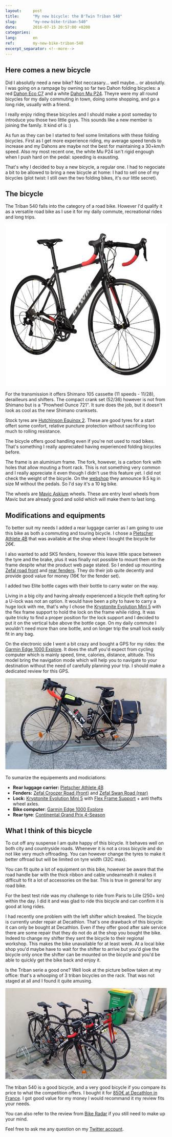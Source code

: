 ```yaml
---
layout:     post
title:      "My new bicycle: the B'Twin Triban 540"
slug:       "my-new-bike-triban-540"
date:       2016-07-15 20:57:00 +0200
categories:
lang:       en
ref:        my-new-bike-triban-540
excerpt_separator: <!--more-->
---
```


## Here comes a new bicycle

Did I absolutly need a new bike? Not neccasary... well maybe... or absolutly. I was going on a rampage by owning so far 
two Dahon folding bicycles: a red [Dahon Eco C7](http://dahon.com/bikes/eco-c7/) and a white [Dahon Mu P24](http://dahon.com/bikes/mu-p24/). 
Theyre were my all round bicycles for my daily commuting in town, doing some shopping, and go a long ride, usually with a friend. 
<!--more-->

I really enjoy riding these bicycles and I should make a post someday to introduce you those two little guys. This sounds 
like a new member is joining the family. It kind of is :) 

As fun as they can be I started to feel some limitations with these folding bicycles. First as I get more experience riding, 
my average speed tends to increase and my Dahons are maybe not the best for maintaining a 30+km/h speed. Also my most recent one, 
the white Mu P24 isn't rigid engough when I push hard on the pedal: speeding is exausting. 

That's why I decided to buy a new bicycle, a regular one. I had to negociate a bit to be allowed to bring a new bicycle at home: I 
had to sell one of my bicycles (plot twist: I still own the two folding bikes, it's our little secret). 

## The bicycle

The Triban 540 falls into the category of a road bike. However I'd qualify it as a versatile road bike as I use it for my daily commute, 
recreational rides and long trips. 

[![Triban 540 picture from B'Twin](/assets/2016-07-15-my-new-bike-triban-540/triban_540_official.jpg)](/assets/2016-07-15-my-new-bike-triban-540/triban_540_official.jpg)

For the transmission it offers Shimano 105 cassette (11 speeds - 11/28), derailleurs and shifters. The compact crank set (52/36) however is not 
from Shimano but is a "Prowheel Ounce 721". It sure does the job, but it doesn't look as cool as the new Shimano cranksets. 

Stock tyres are [Hutchinson Equinox 2](http://www.hutchinsontires.com/en/road/28-equinox-2.html). These are good tyres for a start offert some confort, 
relative puncture protection without sacrificing too much to rolling resistance. 

The bicycle offers good handling even if you're not used to road bikes. That's something I really appreciated having experienced folding 
bicycles before. 

The frame is an aluminium frame. The fork, however, is a carbon fork with holes that allow mouting a front rack. This is not something very common and I really appreciate 
it even though I didn't use this feature yet. I did not check the weight of the bicycle. On the [webshop](http://www.decathlon.fr/velo-route-triban-540-id_8350480.html) they announce 9.5 kg 
in size M without the pedals. So I'd say it's a 10 kg bike.  

The wheels are [Mavic Askium](http://www.mavic.co.uk/wheels-road-triathlon-aksium?) wheels. These are entry level wheels from Mavic but are already 
good and solid which will make them to last long. 

## Modifications and equipments

To better suit my needs I added a rear luggage carrier as I am going to use this bike as both a commuting and touring bicycle. 
I chose a [Pletscher Athlete 4B](https://www.pletscher.ch/index.php/en/products-en/carriers-en/standard-carriers-en) that was 
available at the shop where I bought the bicycle for 26€.

I also wanted to add SKS fenders, however this leave little space between the tyre and the brake, plus it was finally not possible 
to mount them on the frame despite what the product web page stated. So I ended up mounting 
[Zefal road front](http://www.zefal.com/en/mudguards-road/75-croozer-road.html) and [rear fenders](http://www.zefal.com/en/mudguards-road/77-swan-road.html).
They do their job quite decently and provide good value for money (16€ for the fender set). 

I added two Elite bottle cages with their bottle to carry water on the way. 

Living in a big city and having already experienced a bicycle theft opting for a U-lock was not an option. It would have been a pity 
to have to carry a huge lock with me, that's why I chose the 
[Kryptonite Evolution Mini 5](http://www.kryptonitelock.com/en/products/product-information/current-key/000983.html) with the flex 
frame support to hold the lock on the frame while riding. It was quite tricky to find a proper position for the lock support and I 
decided to put it on the vertical tube above the bottle cage. On my daily commute I wouldn't need more than one bottle, and on longer 
trip the small lock easily fit in any bag. 

On the electronic side I went a bit crazy and bought a GPS for my rides: the 
[Garmin Edge 1000 Explore](https://buy.garmin.com/fr-FR/FR/sports-outdoor/velo/edge-explore-1000/prod522791.html). It does the stuff you'd
expect from cycling computer which is mainly speed, time, calories, distance, altitude. This model bring the navigation mode which will help 
you to navigate to your destination without the need of carefully planning your trip. I should make a dedicated review for this GPS. 

[![The Triban 540 before departure to Lille](/assets/2016-07-15-my-new-bike-triban-540/triban-540-before-departure-to-lille-mini.jpg)](/assets/2016-07-15-my-new-bike-triban-540/triban-540-before-departure-to-lille.jpg)

To sumarize the equipements and modiciations: 

 * **Rear luggage carrier:** [Pletscher Athlete 4B](https://www.pletscher.ch/index.php/en/products-en/carriers-en/standard-carriers-en) 
 * **Fenders:** [Zefal Croozer Road (front)](http://www.zefal.com/en/mudguards-road/75-croozer-road.html) 
and [Zefal Swan Road (rear)](http://www.zefal.com/en/mudguards-road/77-swan-road.html)
 * **Lock:** [Kryptonite Evolution Mini 5](http://www.kryptonitelock.com/en/products/product-information/current-key/000983.html) 
with [Flex Frame Support](http://www.kryptonitelock.com/content/kryt-us/en/products/product-information/current-key/000730.html) + 
anti thefts wheel axles.
 * **Bike computer**: [Garmin Edge 1000 Explore](https://buy.garmin.com/fr-FR/FR/sports-outdoor/velo/edge-explore-1000/prod522791.html)
 * **Rear tyre**: [Continental Grand Prix 4-Season ](http://www.continental-tires.com/bicycle/tyres/race-tyres/grand-prix-4-season)


## What I think of this bicycle

To cut off any suspense I am quite happy of this bicycle. It behaves well on both city and countryside roads. Whenever it is not a cross bicycle and 
do not like very much offroading. You can however change the tyres to make it better offroad but will be limited on tyre width (32C max). 

You can fit quite a lot of equipment on this bike, however be aware that the road handle bar with the thick ribbon and cable undearneath it 
makes it difficult to fit a lot of accessories on the bar. This is true in general for any road bike. 

For the best test ride was my challenge to ride from Paris to Lille (250+ km) within the day. I did it and was glad to ride this bicycle and can 
confirm it is good at long rides. 

I had recently one problem with the left shifter which breaked. The bicycle is currently under repair at Decathlon. That's one drawback of this
bicycle: it can only be bought at Decathlon. Even if they offer good after sale service there are some repair that they do not do at the shop 
you bought the bike. Indeed to change my shifter they sent the bicycle to their regional workshop. This makes the bike unavailable for at least 
week. At a local bike shop you'd maybe have to wait for the shifter to arrive but you'd give the bicycle only once the shifter can be mounted on 
the bicycle and you'd be able to quickly get the bike back and enjoy it. 

Is the Triban serie a good one? Well look at the picture bellow taken at my office: that's a whooping of 3 triban bicycles on the rack. That was not 
staged at all and I found it quite amusing. 

[![Look at all the triban I met at my office. This is not even staged.](/assets/2016-07-15-my-new-bike-triban-540/tribans_at_work_mini.jpg)](/assets/2016-07-15-my-new-bike-triban-540/tribans_at_work.jpg)

The triban 540 is a good bicycle, and a very good bicycle if you compare its price to what the competition offers. I bought it for 
[850€ at Decathlon in France](http://www.decathlon.fr/velo-route-triban-540-id_8350480.html). I got good value for my money I would recommand 
it my review fits your needs. 

You can also refer to the review from [Bike Radar](http://www.bikeradar.com/road/gear/category/bikes/road/product/review-btwin-triban-540-49953/) 
if you still need to make up your mind. 

Feel free to ask me any question on my [Twitter account](http://www.bikeradar.com/road/gear/category/bikes/road/product/review-btwin-triban-540-49953/).
